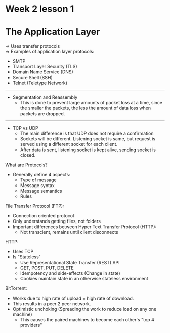 # Week 2 lesson 1
# The Application Layer

=> Uses transfer protocols <br>
=> Examples of application layer protocols:
- SMTP
- Transport Layer Security (TLS)
- Domain Name Service (DNS)
- Secure Shell (SSH)
- Telnet (Teletype Network)


---
- Segmentation and Reassembly
    - This is done to prevent large amounts of packet loss 
    at a time, since the smaller the packets, the less the
    amount of data loss when packets are dropped.
    
---
- TCP vs UDP
    - The main difference is that UDP does not require a 
    confirmation
    - Sockets will be different. Listening socket is same,
    but request is served using a different socket for each
    client.
    - After data is sent, listening socket is kept alive, 
    sending socket is closed.
    
    
What are Protocols?
- Generally define 4 aspects:
    - Type of message
    - Message syntax
    - Message semantics
    - Rules
    
File Transfer Protocol (FTP):
- Connection oriented protocol
- Only understands getting files, not folders
- Important differences between 
Hyper Text Transfer Protocol (HTTP):
    - Not transcient, remains until client disconnects

HTTP:
- Uses TCP
- Is "Stateless"
    - Use Representational State Transfer (REST) API
    - GET, POST, PUT, DELETE
    - Idempotency and side-effects (Change in state)
    - Cookies maintain state in an otherwise stateless
    environment
    
    
BitTorrent:
- Works due to high rate of upload = high rate of download.
- This results in a peer 2 peer network.
- Optimistic unchoking (Spreading the work to reduce load on 
any one machine)
    - This causes the paired machines to become each other's 
    "top 4 providers"
